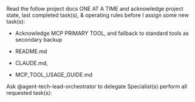Read the follow project docs ONE AT A TIME and acknowledge project state, last completed task(s), & operating rules before I assign some new task(s):

- Acknowledge MCP PRIMARY TOOL, and fallback to standard tools as secondary backup

- README.md
- CLAUDE.md,
- MCP_TOOL_USAGE_GUIDE.md


Ask @agent-tech-lead-orchestrator to delegate Specialist(s) perform all requested task(s):

